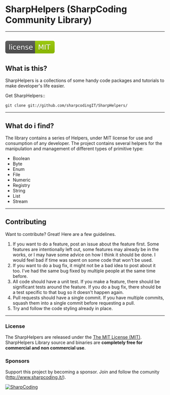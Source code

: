 # SharpHelpers (SharpCoding Community Library)
--------------------------------------
[![Github license](mit.svg)](https://github.com/sharpcode-it/SharpHelpers/blob/master/LICENSE)
--------------------------------------

## What is this?

SharpHelpers is a collections of some handy code packages and tutorials to make developer's life easier.

Get SharpHelpers::

	git clone git://github.com/sharpcodingIT/SharpHelpers/
	
--------------------------------------
## What do i find?

The library contains a series of Helpers, under MIT license for use and consumption of any developer.
The project contains several helpers for the manipulation and management of different types of primitive type:
- Boolean
- Byte
- Enum
- File
- Numeric
- Registry
- String
- List
- Stream
	
--------------------------------------
## Contributing

Want to contribute? Great! Here are a few guidelines.

1. If you want to do a feature, post an issue about the feature first. Some features are intentionally left out, some features may already be in the works, or I may have some advice on how I think it should be done. I would feel bad if time was spent on some code that won't be used.
2. If you want to do a bug fix, it might not be a bad idea to post about it too. I've had the same bug fixed by multiple people at the same time before.
3. All code should have a unit test. If you make a feature, there should be significant tests around the feature. If you do a bug fix, there should be a test specific to that bug so it doesn't happen again.
4. Pull requests should have a single commit. If you have multiple commits, squash them into a single commit before requesting a pull.
5. Try and follow the code styling already in place.
--------------------------------------
### License

 The SharpHelpers are released under the [The MIT License (MIT)](LICENSE).
 SharpHelpers Library source and binaries are **completely free for commercial and non commercial use**.

### Sponsors

Support this project by becoming a sponsor. 
Join and follow the comunity (http://www.sharpcoding.it/).

[![SharpCoding](https://www.SharpCoding.it/SharpCoding.Theme/img/core-img/logo.png)](http://www.sharpcoding.it/)
